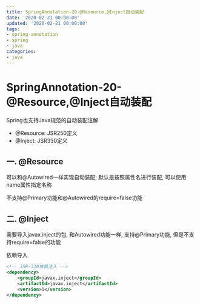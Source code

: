 ```yaml
---
title: SpringAnnotation-20-@Resource,@Inject自动装配
date: '2020-02-21 00:00:00'
updated: '2020-02-21 00:00:00'
tags:
- spring-annotation
- spring
- java
categories:
- java
---
```


# SpringAnnotation-20-@Resource,@Inject自动装配

Spring也支持Java规范的自动装配注解

- @Resource: JSR250定义
- @Inject: JSR330定义

## 一. @Resource

可以和@Autowired一样实现自动装配; 默认是按照属性名进行装配, 可以使用name属性指定名称

不支持@Primary功能和@Autowired的require=false功能

## 二. @Inject

需要导入javax.inject的包, 和Autowired功能一样, 支持@Primary功能, 但是不支持require=false的功能

依赖导入

```xml
<!-- JSR-330依赖注入 -->
<dependency>
	<groupId>javax.inject</groupId>
	<artifactId>javax.inject</artifactId>
	<version>1</version>
</dependency>
```
